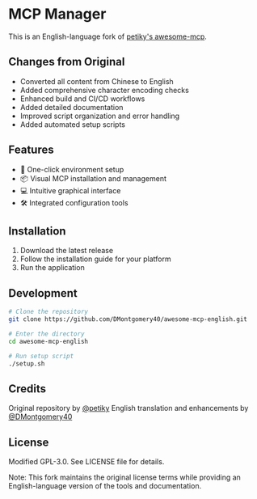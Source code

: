 # MCP Manager

This is an English-language fork of [petiky's awesome-mcp](https://github.com/petiky/awesome-mcp).

## Changes from Original

- Converted all content from Chinese to English
- Added comprehensive character encoding checks
- Enhanced build and CI/CD workflows
- Added detailed documentation
- Improved script organization and error handling
- Added automated setup scripts

## Features

- 🚀 One-click environment setup
- 📦 Visual MCP installation and management
- 💻 Intuitive graphical interface
- 🛠 Integrated configuration tools

## Installation

1. Download the latest release
2. Follow the installation guide for your platform
3. Run the application

## Development

```bash
# Clone the repository
git clone https://github.com/DMontgomery40/awesome-mcp-english.git

# Enter the directory
cd awesome-mcp-english

# Run setup script
./setup.sh
```

## Credits

Original repository by [@petiky](https://github.com/petiky)
English translation and enhancements by [@DMontgomery40](https://github.com/DMontgomery40)

## License

Modified GPL-3.0. See LICENSE file for details.

Note: This fork maintains the original license terms while providing an English-language version of the tools and documentation.